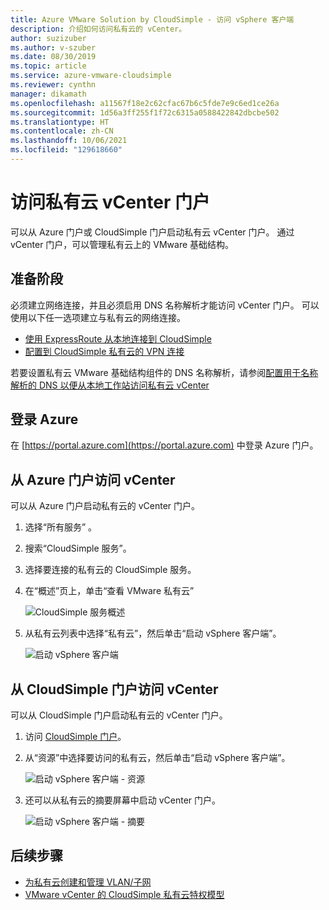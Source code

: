 ```yaml
---
title: Azure VMware Solution by CloudSimple - 访问 vSphere 客户端
description: 介绍如何访问私有云的 vCenter。
author: suzizuber
ms.author: v-szuber
ms.date: 08/30/2019
ms.topic: article
ms.service: azure-vmware-cloudsimple
ms.reviewer: cynthn
manager: dikamath
ms.openlocfilehash: a11567f18e2c62cfac67b6c5fde7e9c6ed1ce26a
ms.sourcegitcommit: 1d56a3ff255f1f72c6315a0588422842dbcbe502
ms.translationtype: HT
ms.contentlocale: zh-CN
ms.lasthandoff: 10/06/2021
ms.locfileid: "129618660"
---
```

# <a name="access-your-private-cloud-vcenter-portal"></a>访问私有云 vCenter 门户

可以从 Azure 门户或 CloudSimple 门户启动私有云 vCenter 门户。  通过 vCenter 门户，可以管理私有云上的 VMware 基础结构。

## <a name="before-you-begin"></a>准备阶段

必须建立网络连接，并且必须启用 DNS 名称解析才能访问 vCenter 门户。  可以使用以下任一选项建立与私有云的网络连接。

* [使用 ExpressRoute 从本地连接到 CloudSimple](on-premises-connection.md)
* [配置到 CloudSimple 私有云的 VPN 连接](set-up-vpn.md)

若要设置私有云 VMware 基础结构组件的 DNS 名称解析，请参阅[配置用于名称解析的 DNS 以便从本地工作站访问私有云 vCenter](on-premises-dns-setup.md)

## <a name="sign-in-to-azure"></a>登录 Azure

在 [https://portal.azure.com](https://portal.azure.com) 中登录 Azure 门户。

## <a name="access-vcenter-from-azure-portal"></a>从 Azure 门户访问 vCenter

可以从 Azure 门户启动私有云的 vCenter 门户。

1. 选择“所有服务”  。

2. 搜索“CloudSimple 服务”。

3. 选择要连接的私有云的 CloudSimple 服务。

4. 在“概述”页上，单击“查看 VMware 私有云”

    ![CloudSimple 服务概述](media/cloudsimple-service-overview.png)

5. 从私有云列表中选择“私有云”，然后单击“启动 vSphere 客户端”。

    ![启动 vSphere 客户端](media/cloudsimple-service-launch-vsphere-client.png)

## <a name="access-vcenter-from-cloudsimple-portal"></a>从 CloudSimple 门户访问 vCenter

可以从 CloudSimple 门户启动私有云的 vCenter 门户。

1. 访问 [CloudSimple 门户](access-cloudsimple-portal.md)。

2. 从“资源”中选择要访问的私有云，然后单击“启动 vSphere 客户端”。

    ![启动 vSphere 客户端 - 资源](media/cloudsimple-portal-resources-launch-vcenter.png)

3. 还可以从私有云的摘要屏幕中启动 vCenter 门户。

    ![启动 vSphere 客户端 - 摘要](media/cloudsimple-resources-summary-launch-vcenter.png)

## <a name="next-steps"></a>后续步骤

* [为私有云创建和管理 VLAN/子网](create-vlan-subnet.md)
* [VMware vCenter 的 CloudSimple 私有云特权模型](learn-private-cloud-permissions.md)